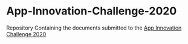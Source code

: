 # App-Innovation-Challenge-2020
Repository Containing the documents submitted to the [App Innovation Challenge 2020](https://innovate.mygov.in/app-challenge/)
